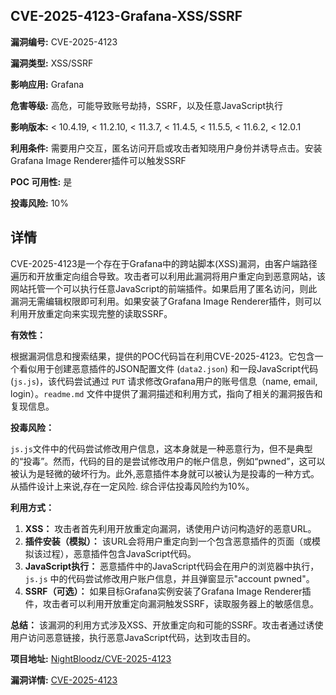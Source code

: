## CVE-2025-4123-Grafana-XSS/SSRF

**漏洞编号:** CVE-2025-4123

**漏洞类型:** XSS/SSRF

**影响应用:** Grafana

**危害等级:** 高危，可能导致账号劫持，SSRF，以及任意JavaScript执行

**影响版本:** < 10.4.19, < 11.2.10, < 11.3.7, < 11.4.5, < 11.5.5, < 11.6.2, < 12.0.1

**利用条件:** 需要用户交互，匿名访问开启或攻击者知晓用户身份并诱导点击。安装Grafana Image Renderer插件可以触发SSRF

**POC 可用性:** 是

**投毒风险:** 10%

## 详情

CVE-2025-4123是一个存在于Grafana中的跨站脚本(XSS)漏洞，由客户端路径遍历和开放重定向组合导致。攻击者可以利用此漏洞将用户重定向到恶意网站，该网站托管一个可以执行任意JavaScript的前端插件。如果启用了匿名访问，则此漏洞无需编辑权限即可利用。如果安装了Grafana Image Renderer插件，则可以利用开放重定向来实现完整的读取SSRF。

**有效性：**

根据漏洞信息和搜索结果，提供的POC代码旨在利用CVE-2025-4123。它包含一个看似用于创建恶意插件的JSON配置文件 (`data2.json`) 和一段JavaScript代码 (`js.js`)，该代码尝试通过 `PUT` 请求修改Grafana用户的账号信息（name, email, login）。`readme.md` 文件中提供了漏洞描述和利用方式，指向了相关的漏洞报告和复现信息。

**投毒风险：**

`js.js`文件中的代码尝试修改用户信息，这本身就是一种恶意行为，但不是典型的“投毒”。然而，代码的目的是尝试修改用户的帐户信息，例如“pwned”，这可以被认为是轻微的破坏行为。此外,恶意插件本身就可以被认为是投毒的一种方式。从插件设计上来说,存在一定风险. 综合评估投毒风险约为10%。

**利用方式：**

1.  **XSS：** 攻击者首先利用开放重定向漏洞，诱使用户访问构造好的恶意URL。
2.  **插件安装（模拟）：** 该URL会将用户重定向到一个包含恶意插件的页面（或模拟该过程），恶意插件包含JavaScript代码。
3.  **JavaScript执行：** 恶意插件中的JavaScript代码会在用户的浏览器中执行，`js.js` 中的代码尝试修改用户账户信息，并且弹窗显示"account pwned"。
4.  **SSRF（可选）：** 如果目标Grafana实例安装了Grafana Image Renderer插件，攻击者可以利用开放重定向漏洞触发SSRF，读取服务器上的敏感信息。

**总结：** 该漏洞的利用方式涉及XSS、开放重定向和可能的SSRF。攻击者通过诱使用户访问恶意链接，执行恶意JavaScript代码，达到攻击目的。

**项目地址:** [NightBloodz/CVE-2025-4123](https://github.com/NightBloodz/CVE-2025-4123)

**漏洞详情:** [CVE-2025-4123](https://nvd.nist.gov/vuln/detail/CVE-2025-4123)